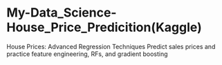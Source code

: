 # My-Data_Science-House_Price_Predicition(Kaggle)
House Prices: Advanced Regression Techniques
Predict sales prices and practice feature engineering, RFs, and gradient boosting
